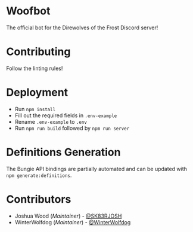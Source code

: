 # Woofbot
The official bot for the Direwolves of the Frost Discord server!

# Contributing
Follow the linting rules!

# Deployment
* Run `npm install`
* Fill out the required fields in `.env-example`
* Rename `.env-example` to `.env`
* Run `npm run build` followed by `npm run server`

# Definitions Generation
The Bungie API bindings are partially automated and can be updated with `npm generate:definitions`.

# Contributors
* Joshua Wood (*Maintainer*) - [@SK83RJOSH](https://github.com/SK83RJOSH)
* WinterWolfdog (*Maintainer*) - [@WinterWolfdog](https://github.com/WinterWolfdog)
